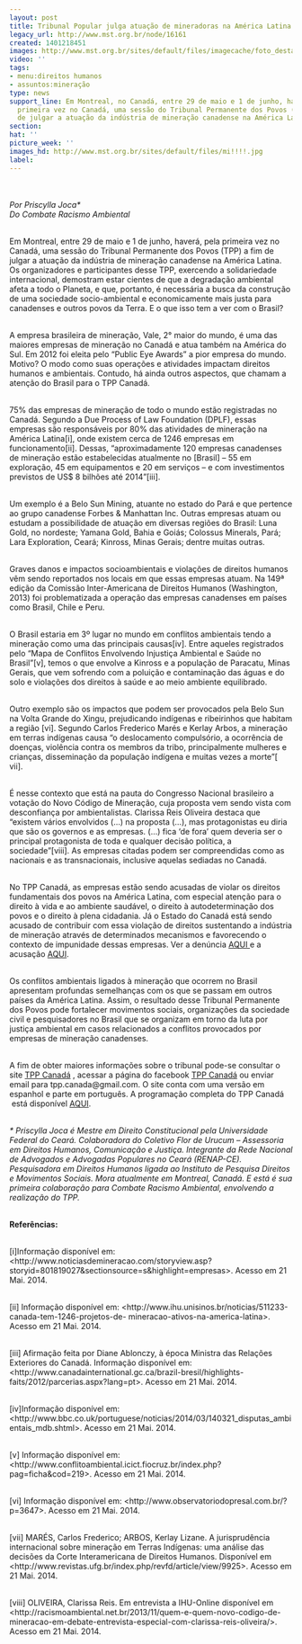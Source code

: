 ```yaml
---
layout: post
title: Tribunal Popular julga atuação de mineradoras na América Latina
legacy_url: http://www.mst.org.br/node/16161
created: 1401218451
images: http://www.mst.org.br/sites/default/files/imagecache/foto_destaque/mi!!!!.jpg
video: ''
tags:
- menu:direitos humanos
- assuntos:mineração
type: news
support_line: Em Montreal, no Canadá, entre 29 de maio e 1 de junho, haverá, pela
  primeira vez no Canadá, uma sessão do Tribunal Permanente dos Povos (TPP) a fim
  de julgar a atuação da indústria de mineração canadense na América Latina.
section: 
hat: ''
picture_week: ''
images_hd: http://www.mst.org.br/sites/default/files/mi!!!!.jpg
label: 
---
```

<p><em><img style="margin: 10px;" src="http://www.mst.org.br/sites/default/files/TPP-0_0.jpg" alt=""><br></em></p><p><em>Por Priscylla Joca*<br>Do Combate Racismo Ambiental</em></p><p><br>Em Montreal, entre 29 de maio e 1 de junho, haverá, pela primeira vez no Canadá, uma sessão do Tribunal Permanente dos Povos (TPP) a fim de julgar a atuação da indústria de mineração canadense na América Latina. Os organizadores e participantes desse TPP, exercendo a solidariedade internacional, demostram estar cientes de que a degradação ambiental afeta a todo o Planeta, e que, portanto, é necessária a busca da construção de uma sociedade socio-ambiental e economicamente mais justa para canadenses e outros povos da Terra. E o que isso tem a ver com o Brasil?</p><p><br>A empresa brasileira de mineração, Vale, 2° maior do mundo, é uma das maiores empresas de mineração no Canadá e atua também na América do Sul. Em 2012 foi eleita pelo “Public Eye Awards” a pior empresa do mundo. Motivo? O modo como suas operações e atividades impactam direitos humanos e ambientais. Contudo, há ainda outros aspectos, que chamam a atenção do Brasil para o TPP Canadá.</p><p><br>75% das empresas de mineração de todo o mundo estão registradas no Canadá. Segundo a Due Process of Law Foundation (DPLF), essas empresas são responsáveis por 80% das atividades de mineração na América Latina[i], onde existem cerca de 1246 empresas em funcionamento[ii]. Dessas, “aproximadamente 120 empresas canadenses de mineração estão estabelecidas atualmente no [Brasil] – 55 em exploração, 45 em equipamentos e 20 em serviços – e com investimentos previstos de US$ 8 bilhões até 2014”[iii].</p><p><br>Um exemplo é a Belo Sun Mining, atuante no estado do Pará e que pertence ao grupo canadense Forbes &amp; Manhattan Inc. Outras empresas atuam ou estudam a possibilidade de atuação em diversas regiões do Brasil: Luna Gold, no nordeste; Yamana Gold, Bahia e Goiás; Colossus Minerals, Pará; Lara Exploration, Ceará; Kinross, Minas Gerais; dentre muitas outras.</p><p><br>Graves danos e impactos socioambientais e violações de direitos humanos vêm sendo reportados nos locais em que essas empresas atuam. Na 149ª edição da Comissão Inter-Americana de Direitos Humanos (Washington, 2013) foi problematizada a operação das empresas canadenses em países como Brasil, Chile e Peru.</p><p><br>O Brasil estaria em 3º lugar no mundo em conflitos ambientais tendo a mineração como uma das principais causas[iv]. Entre aqueles registrados pelo “Mapa de Conflitos Envolvendo Injustiça Ambiental e Saúde no Brasil”[v], temos o que envolve a Kinross e a população de Paracatu, Minas Gerais, que vem sofrendo com a poluição e contaminação das águas e do solo e violações dos direitos à saúde e ao meio ambiente equilibrado.</p><p><br>Outro exemplo são os impactos que podem ser provocados pela Belo Sun na Volta Grande do Xingu, prejudicando indígenas e ribeirinhos que habitam a região [vi]. Segundo Carlos Frederico Marés e Kerlay Arbos, a mineração em terras indígenas causa “o deslocamento compulsório, a ocorrência de doenças, violência contra os membros da tribo, principalmente mulheres e crianças, disseminação da população indígena e muitas vezes a morte”[ vii].</p><p><br>É nesse contexto que está na pauta do Congresso Nacional brasileiro a votação do Novo Código de Mineração, cuja proposta vem sendo vista com desconfiança por ambientalistas. Clarissa Reis Oliveira destaca que “existem vários envolvidos (…) na proposta (…), mas protagonistas eu diria que são os governos e as empresas. (…) fica ‘de fora’ quem deveria ser o principal protagonista de toda e qualquer decisão política, a sociedade”[viii]. As empresas citadas podem ser compreendidas como as nacionais e as transnacionais, inclusive aquelas sediadas no Canadá.</p><p><br>No TPP Canadá, as empresas estão sendo acusadas de violar os direitos fundamentais dos povos na América Latina, com especial atenção para o direito à vida e ao ambiente saudável, o direito à autodeterminação dos povos e o direito à plena cidadania. Já o Estado do Canadá está sendo acusado de contribuir com essa violação de direitos sustentando a indústria de mineração através de determinados mecanismos e favorecendo o contexto de impunidade dessas empresas. Ver a denúncia <a href="http://www.tppcanada.org/wp-content/uploads/Requ%C3%AAte-TPP-Canada-Avril-2014.pdf" target="_blank">AQUI </a>e a acusação <a href="http://www.tppcanada.org/wp-content/uploads/Accusacion-TPP-esp.version-final.pdf" target="_blank">AQUI</a>.</p><p><br>Os conflitos ambientais ligados à mineração que ocorrem no Brasil apresentam profundas semelhanças com os que se passam em outros países da América Latina. Assim, o resultado desse Tribunal Permanente dos Povos pode fortalecer movimentos sociais, organizações da sociedade civil e pesquisadores no Brasil que se organizam em torno da luta por justiça ambiental em casos relacionados a conflitos provocados por empresas de mineração canadenses.</p><p><br>A fim de obter maiores informações sobre o tribunal pode-se consultar o site <a href="http://www.tppcanada.org/?lang=pt" target="_blank">TPP Canadá</a> , acessar a página do facebook <a href="https://www.facebook.com/tppcanada?fref=ts" target="_blank">TPP Canadá</a> ou enviar email para tpp.canada@gmail.com. O site conta com uma versão em espanhol e parte em português. A programação completa do TPP Canadá &nbsp;está disponível <a href="http://www.tppcanada.org/audiences/seance-amerique-latine/?lang=pt" target="_blank">AQUI</a>.</p><p><br><em>* Priscylla Joca é Mestre em Direito Constitucional pela Universidade Federal do Ceará. Colaboradora do Coletivo Flor de Urucum – Assessoria em Direitos Humanos, Comunicação e Justiça. Integrante da Rede Nacional de Advogados e Advogadas Populares no Ceará (RENAP-CE). Pesquisadora em Direitos Humanos ligada ao Instituto de Pesquisa Direitos e Movimentos Sociais. Mora atualmente em Montreal, Canadá. E está é sua primeira colaboração para Combate Racismo Ambiental, envolvendo a realização do TPP.</em></p><p><br><strong>Referências:</strong></p><p><br>[i]Informação disponível em: &lt;http://www.noticiasdemineracao.com/storyview.asp?storyid=801819027&amp;sectionsource=s&amp;highlight=empresas&gt;. Acesso em 21 Mai. 2014.</p><p><br>[ii] Informação disponível em: &lt;http://www.ihu.unisinos.br/noticias/511233-canada-tem-1246-projetos-de- mineracao-ativos-na-america-latina&gt;. Acesso em 21 Mai. 2014.</p><p><br>[iii] Afirmação feita por Diane Ablonczy, à época Ministra das Relações Exteriores do Canadá. Informação disponível em: &lt;http://www.canadainternational.gc.ca/brazil-bresil/highlights-faits/2012/parcerias.aspx?lang=pt&gt;. Acesso em 21 Mai. 2014.</p><p><br>[iv]Informação disponível em: &lt;http://www.bbc.co.uk/portuguese/noticias/2014/03/140321_disputas_ambientais_mdb.shtml&gt;. Acesso em 21 Mai. 2014.</p><p><br>[v] Informação disponível em: &lt;http://www.conflitoambiental.icict.fiocruz.br/index.php?pag=ficha&amp;cod=219&gt;. Acesso em 21 Mai. 2014.</p><p><br>[vi] Informação disponível em: &lt;http://www.observatoriodopresal.com.br/?p=3647&gt;. Acesso em 21 Mai. 2014.</p><p><br>[vii] MARÉS, Carlos Frederico; ARBOS, Kerlay Lizane. A jurisprudência internacional sobre mineração em Terras Indígenas: uma análise das decisões da Corte Interamericana de Direitos Humanos. Disponível em &lt;http://www.revistas.ufg.br/index.php/revfd/article/view/9925&gt;. Acesso em 21 Mai. 2014.</p><p><br>[viii] OLIVEIRA, Clarissa Reis. Em entrevista a IHU-Online disponível em &lt;http://racismoambiental.net.br/2013/11/quem-e-quem-novo-codigo-de-mineracao-em-debate-entrevista-especial-com-clarissa-reis-oliveira/&gt;. Acesso em 21 Mai. 2014.</p><p>&nbsp;</p><div>&nbsp;</div>
